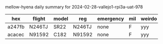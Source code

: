 mellow-hyena daily summary for 2024-02-28-vallejo1-rpi3a-uat-978

|hex|flight|model|reg|emergency|mil|weirdo|
|--|--|--|--|--|--|--|
|a247fb|N246TJ|SR22|N246TJ|none|F|yyy|
|acacec|N91592|C182|N91592|none|F|yyy|
